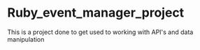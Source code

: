 # Ruby_event_manager_project

This is a project done to get used to working with API's and data manipulation
